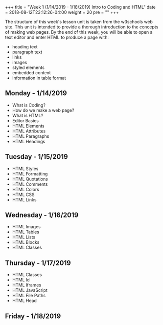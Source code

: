 +++
title = "Week 1 (1/14/2019 - 1/18/2019) Intro to Coding and HTML"
date = 2018-08-12T23:12:26-04:00
weight = 20
pre = "<b></b>"
+++

The structure of this week's lesson unit is taken from the w3schools web site.  This unit is intended to provide a thorough introduction to the concepts of making web pages.  By the end of this week, you will be able to open a text editor and enter HTML to produce a page with:

- heading text
- paragraph text
- links
- images 
- styled elements
- embedded content
- information in table format

## Monday - 1/14/2019

- What is Coding?
- How do we make a web page?
- What is HTML?
- Editor Basics
- HTML Elements
- HTML Attributes
- HTML Paragraphs
- HTML Headings

## Tuesday - 1/15/2019

- HTML Styles
- HTML Formatting
- HTML Quotations
- HTML Comments
- HTML Colors
- HTML CSS
- HTML Links

## Wednesday - 1/16/2019

- HTML Images
- HTML Tables
- HTML Lists
- HTML Blocks
- HTML Classes

## Thursday - 1/17/2019
- HTML Classes
- HTML Id
- HTML Iframes
- HTML JavaScript
- HTML File Paths
- HTML Head

## Friday - 1/18/2019
